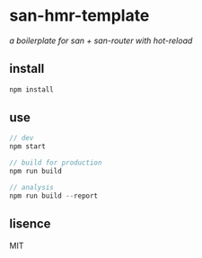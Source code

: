 # san-hmr-template

*a boilerplate for san + san-router with hot-reload*

## install

```js
npm install
```
## use


```js
// dev
npm start

// build for production
npm run build

// analysis
npm run build --report

```

## lisence
MIT

